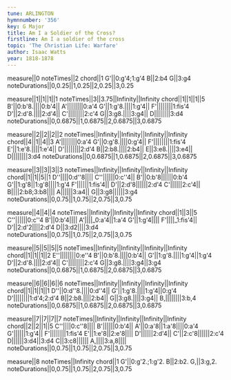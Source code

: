 ```yaml
---
tune: ARLINGTON
hymnnumber: '356'
key: G Major
title: Am I a Soldier of the Cross?
firstline: Am I a soldier of the cross
topic: 'The Christian Life: Warfare'
author: Isaac Watts
year: 1818-1878
---
```

measure||0
noteTimes||2
chord||1
G'||0:g'4;1:g'4
B||2:b4
G||3:g4
noteDurations||0,0.25||1,0.25||2,0.25||3,0.25

measure||1||1||1||1
noteTimes||3||3.75||Infinity||Infinity
chord||1||1||1||5
B'||0:b'8.||||0:b'4||
A'||||||||0:a'4
G'||1:g'8.||||1:g'4||
F'||||||||1:fis'4
D'||2:d'8.||||2:d'4||
C'||||||||2:c'4
G||3:g8.||||3:g4||
D||||||||3:d4
noteDurations||0,0.6875||1,0.6875||2,0.6875||3,0.6875

measure||2||2||2||2
noteTimes||Infinity||Infinity||Infinity||Infinity
chord||4||1||4||3
A'||||||||0:a'4
G'||0:g'8.||||0:g'4||
F'||||||||1:fis'4
E'||1:e'8.||||1:e'4||
D'||||||||2:d'4
B||2:b8.||||2:b4||
E||3:e8.||||3:e4||
D||||||||3:d4
noteDurations||0,0.6875||1,0.6875||2,0.6875||3,0.6875

measure||3||3||3||3
noteTimes||Infinity||Infinity||Infinity||Infinity
chord||1||1||5||1
D''||||0:d''8||||
C''||||||0:c''4||
B'||0:b'8||||||0:b'4
G'||1:g'8||1:g'8||||1:g'4
F'||||||1:fis'4||
D'||2:d'8||||||2:d'4
C'||||||2:c'4||
B||||2:b8;3:b8||||
A||||||3:a4||
G||3:g8||||||3:g4
noteDurations||0,0.75||1,0.75||2,0.75||3,0.75

measure||4||4||4
noteTimes||Infinity||Infinity||Infinity
chord||1||3||5
C''||||||0:c''4
B'||0:b'4||||
A'||||_0:a'4||1:a'4
G'||1:g'4||||
F'||||_1:fis'4||
D'||2:d'2||||2:d'4
D||3:d2||||3:d4
noteDurations||0,0.75||1,0.75||2,0.75||3,0.75

measure||5||5||5||5
noteTimes||Infinity||Infinity||Infinity||Infinity
chord||1||1||1||2
E''||||||||0:e''4
B'||0:b'8.||||0:b'4||
G'||1:g'8.||||1:g'4||1:g'4
D'||2:d'8.||||2:d'4||
C'||||||||2:c'4
G||3:g8.||||3:g4||3:g4
noteDurations||0,0.6875||1,0.6875||2,0.6875||3,0.6875

measure||6||6||6||6
noteTimes||Infinity||Infinity||Infinity||Infinity
chord||1||1||1||1
D''||0:d''8.||||0:d''4||
G'||1:g'8.||||1:g'4||0:g'4
D'||||||||1:d'4;2:d'4
B||2:b8.||||2:b4||
G||3:g8.||||3:g4||
B,||||||||3:b,4
noteDurations||0,0.6875||1,0.6875||2,0.6875||3,0.6875

measure||7||7||7||7
noteTimes||Infinity||Infinity||Infinity||Infinity
chord||2||2||1||5
C''||||0:c''8||||
B'||||||0:b'4||
A'||0:a'8||1:a'8||||0:a'4
G'||||||1:g'4||
F'||||||||1:fis'4
E'||1:e'8||2:e'8||||
D'||||||2:d'4||
C'||2:c'8||||||2:c'4
D||||||3:d4||3:d4
C||3:c8||||||
A,||||3:a,8||||
noteDurations||0,0.75||1,0.75||2,0.75||3,0.75

measure||8
noteTimes||Infinity
chord||1
G'||0:g'2.;1:g'2.
B||2:b2.
G,||3:g,2.
noteDurations||0,0.75||1,0.75||2,0.75||3,0.75

